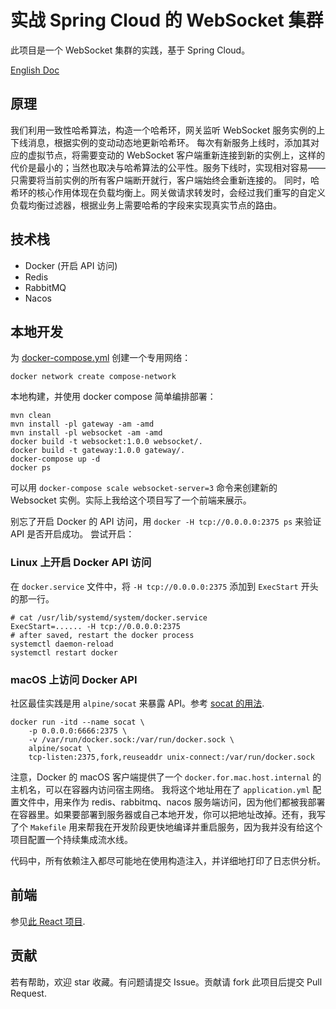 # 实战 Spring Cloud 的 WebSocket 集群

此项目是一个 WebSocket 集群的实践，基于 Spring Cloud。

[English Doc](./README-en.md)

## 原理

我们利用一致性哈希算法，构造一个哈希环，网关监听 WebSocket 服务实例的上下线消息，根据实例的变动动态地更新哈希环。 每次有新服务上线时，添加其对应的虚拟节点，将需要变动的 WebSocket
客户端重新连接到新的实例上，这样的代价是最小的；当然也取决与哈希算法的公平性。服务下线时，实现相对容易——只需要将当前实例的所有客户端断开就行，客户端始终会重新连接的。
同时，哈希环的核心作用体现在负载均衡上。网关做请求转发时，会经过我们重写的自定义负载均衡过滤器，根据业务上需要哈希的字段来实现真实节点的路由。

## 技术栈

- Docker (开启 API 访问)
- Redis
- RabbitMQ
- Nacos

## 本地开发

为 [docker-compose.yml](./docker-compose.yml) 创建一个专用网络：

```shell
docker network create compose-network
```

本地构建，并使用 docker compose 简单编排部署：

```shell
mvn clean
mvn install -pl gateway -am -amd
mvn install -pl websocket -am -amd
docker build -t websocket:1.0.0 websocket/.
docker build -t gateway:1.0.0 gateway/.
docker-compose up -d
docker ps
```

可以用 `docker-compose scale websocket-server=3` 命令来创建新的 Websocket 实例。实际上我给这个项目写了一个前端来展示。

别忘了开启 Docker 的 API 访问，用 `docker -H tcp://0.0.0.0:2375 ps` 来验证 API 是否开启成功。 尝试开启：

### Linux 上开启 Docker API 访问

在 `docker.service` 文件中，将 `-H tcp://0.0.0.0:2375` 添加到 `ExecStart` 开头的那一行。

```shell
# cat /usr/lib/systemd/system/docker.service
ExecStart=...... -H tcp://0.0.0.0:2375
# after saved, restart the docker process
systemctl daemon-reload
systemctl restart docker
```

### macOS 上访问 Docker API

社区最佳实践是用 `alpine/socat` 来暴露 API。参考 [socat 的用法](https://github.com/alpine-docker/socat#example).

```shell
docker run -itd --name socat \
    -p 0.0.0.0:6666:2375 \
    -v /var/run/docker.sock:/var/run/docker.sock \
    alpine/socat \
    tcp-listen:2375,fork,reuseaddr unix-connect:/var/run/docker.sock
```

注意，Docker 的 macOS 客户端提供了一个  `docker.for.mac.host.internal` 的主机名，可以在容器内访问宿主网络。 我将这个地址用在了 `application.yml` 配置文件中，用来作为
redis、rabbitmq、nacos 服务端访问，因为他们都被我部署在容器里。如果要部署到服务器或自己本地开发，你可以把地址改掉。还有，我写了个 `Makefile`
用来帮我在开发阶段更快地编译并重启服务，因为我并没有给这个项目配置一个持续集成流水线。

代码中，所有依赖注入都尽可能地在使用构造注入，并详细地打印了日志供分析。

## 前端

参见[此 React 项目](https://github.com/Lonor/websocket-cluster-front).

## 贡献

若有帮助，欢迎 star 收藏。有问题请提交 Issue。贡献请 fork 此项目后提交 Pull Request.
